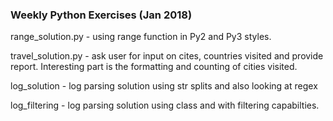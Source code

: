 ### Weekly Python Exercises (Jan 2018)

range_solution.py - using range function in Py2 and Py3 styles.

travel_solution.py - ask user for input on cites, countries visited and provide report. Interesting part is the formatting and counting of cities visited.

log_solution - log parsing solution using str splits and also looking at regex

log_filtering - log parsing solution using class and with filtering capabilties.